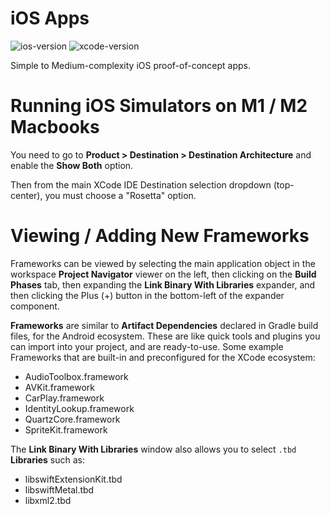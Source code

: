 # iOS Apps

![ios-version](https://img.shields.io/badge/iOS-16-blue) ![xcode-version](https://img.shields.io/badge/XCode-14.3-red)

Simple to Medium-complexity iOS proof-of-concept apps.


# Running iOS Simulators on M1 / M2 Macbooks
You need to go to **Product > Destination > Destination Architecture** and
enable the **Show Both** option.

Then from the main XCode IDE Destination selection dropdown (top-center),
you must choose a "Rosetta" option.


# Viewing / Adding New Frameworks
Frameworks can be viewed by selecting the main application object in the workspace
**Project Navigator** viewer on the left, then clicking on the **Build Phases** 
tab, then expanding the **Link Binary With Libraries** expander, and then clicking 
the Plus (+) button in the bottom-left of the expander component.

**Frameworks** are similar to **Artifact Dependencies** declared in Gradle build 
files, for the Android ecosystem. These are like quick tools and plugins you can
import into your project, and are ready-to-use. Some example Frameworks that are 
built-in and preconfigured for the XCode ecosystem:
- AudioToolbox.framework
- AVKit.framework
- CarPlay.framework
- IdentityLookup.framework
- QuartzCore.framework
- SpriteKit.framework

The **Link Binary With Libraries** window also allows you to select 
`.tbd` **Libraries** such as:
- libswiftExtensionKit.tbd
- libswiftMetal.tbd
- libxml2.tbd
